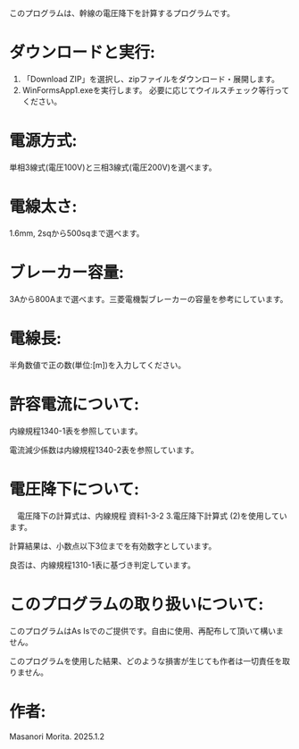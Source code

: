 このプログラムは、幹線の電圧降下を計算するプログラムです。

# ダウンロードと実行:
  1. 「Download ZIP」を選択し、zipファイルをダウンロード・展開します。
  2. WinFormsApp1.exeを実行します。
     必要に応じてウイルスチェック等行ってください。

# 電源方式: 
  単相3線式(電圧100V)と三相3線式(電圧200V)を選べます。

# 電線太さ:
  1.6mm, 2sqから500sqまで選べます。

# ブレーカー容量:
  3Aから800Aまで選べます。三菱電機製ブレーカーの容量を参考にしています。

# 電線長:
  半角数値で正の数(単位:[m])を入力してください。

# 許容電流について:
  内線規程1340-1表を参照しています。
  
  電流減少係数は内線規程1340-2表を参照しています。

# 電圧降下について:
　電圧降下の計算式は、内線規程 資料1-3-2 3.電圧降下計算式 (2)を使用しています。
  
  計算結果は、小数点以下3位までを有効数字としています。
  
  良否は、内線規程1310-1表に基づき判定しています。

# このプログラムの取り扱いについて:
  このプログラムはAs Isでのご提供です。自由に使用、再配布して頂いて構いません。
 
  このプログラムを使用した結果、どのような損害が生じても作者は一切責任を取りません。

# 作者:
  Masanori Morita. 2025.1.2
